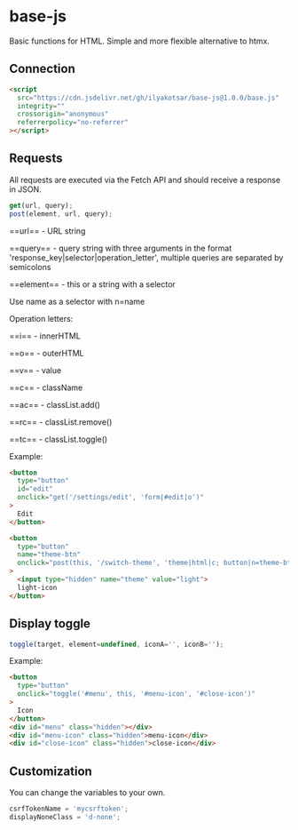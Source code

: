 # base-js

Basic functions for HTML. Simple and more flexible alternative to htmx.

## Connection

```html
<script
  src="https://cdn.jsdelivr.net/gh/ilyakotsar/base-js@1.0.0/base.js"
  integrity=""
  crossorigin="anonymous"
  referrerpolicy="no-referrer"
></script>
```

## Requests

All requests are executed via the Fetch API and should receive a response in JSON.

```js
get(url, query);
post(element, url, query);
```

==url== - URL string

==query== - query string with three arguments in the format 'response_key|selector|operation_letter',
multiple queries are separated by semicolons

==element== - this or a string with a selector

Use name as a selector with n=name

Operation letters:

==i== - innerHTML

==o== - outerHTML

==v== - value

==c== - className

==ac== - classList.add()

==rc== - classList.remove()

==tc== - classList.toggle()

Example:

```html
<button
  type="button"
  id="edit"
  onclick="get('/settings/edit', 'form|#edit|o')"
>
  Edit
</button>
```

```html
<button
  type="button"
  name="theme-btn"
  onclick="post(this, '/switch-theme', 'theme|html|c; button|n=theme-btn|o')"
>
  <input type="hidden" name="theme" value="light">
  light-icon
</button>
```

## Display toggle

```js
toggle(target, element=undefined, iconA='', iconB='');
```

Example:

```html
<button
  type="button"
  onclick="toggle('#menu', this, '#menu-icon', '#close-icon')"
>
  Icon
</button>
<div id="menu" class="hidden"></div>
<div id="menu-icon" class="hidden">menu-icon</div>
<div id="close-icon" class="hidden">close-icon</div>
```

## Customization

You can change the variables to your own.

```js
csrfTokenName = 'mycsrftoken';
displayNoneClass = 'd-none';
```
